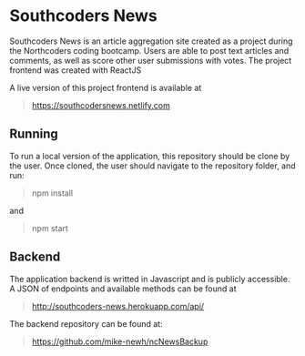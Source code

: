 # Southcoders News

Southcoders News is an article aggregation site created as a project during the Northcoders coding bootcamp. Users are able to post text articles and comments, as well as score other user submissions with votes. The project frontend was created with ReactJS

A live version of this project frontend is available at 
> https://southcodersnews.netlify.com



## Running

To run a local version of the application, this repository should be clone by the user. 
Once cloned, the user should navigate to the repository folder, and run:
>npm install

and

>npm start



## Backend

The application backend is writted in Javascript and is publicly accessible. A JSON of endpoints and available methods can be found at 
> http://southcoders-news.herokuapp.com/api/

The backend repository can be found at:
> https://github.com/mike-newh/ncNewsBackup

